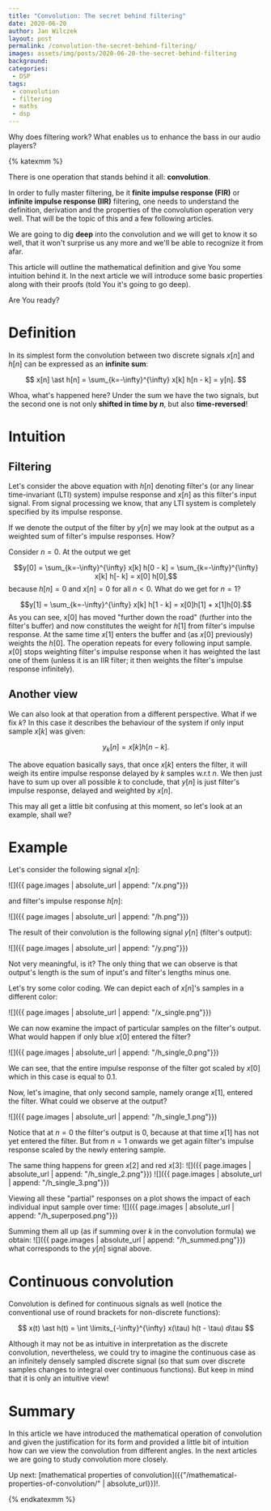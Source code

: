 ```yaml
---
title: "Convolution: The secret behind filtering"
date: 2020-06-20
author: Jan Wilczek
layout: post
permalink: /convolution-the-secret-behind-filtering/
images: assets/img/posts/2020-06-20-the-secret-behind-filtering
background:
categories:
 - DSP
tags:
 - convolution
 - filtering
 - maths
 - dsp
---
```

Why does filtering work? What enables us to enhance the bass in our audio players?

{% katexmm %}

There is one operation that stands behind it all: **convolution**.

In order to fully master filtering, be it **finite impulse response (FIR)** or **infinite impulse response (IIR)** filtering, one needs to understand the definition, derivation and the properties of the convolution operation very well. That will be the topic of this and a few following articles.

We are going to dig **deep** into the convolution and we will get to know it so well, that it won't surprise us any more and we'll be able to recognize it from afar.

This article will outline the mathematical definition and give You some intuition behind it. In the next article we will introduce some basic properties along with their proofs (told You it's going to go deep).

Are You ready?

# Definition

In its simplest form the convolution between two discrete signals $x[n]$ and $h[n]$ can be expressed as an **infinite sum**:

$$ x[n] \ast h[n] = \sum_{k=-\infty}^{\infty} x[k] h[n - k] = y[n]. $$

Whoa, what's happened here? Under the sum we have the two signals, but the second one is not only **shifted in time by $n$**, but also **time-reversed**!

# Intuition

## Filtering

Let's consider the above equation with $h[n]$ denoting filter's (or any linear time-invariant (LTI) system) impulse response and $x[n]$ as this filter's input signal. From signal processing we know, that any LTI system is completely specified by its impulse response.

If we denote the output of the filter by $y[n]$ we may look at the output as a weighted sum of filter's impulse responses. How?

Consider $n=0$. At the output we get

$$y[0] = \sum_{k=-\infty}^{\infty} x[k] h[0 - k] = \sum_{k=-\infty}^{\infty} x[k] h[- k] = x[0] h[0],$$ because $h[n] = 0$ and $x[n]=0$ for all $n < 0$. What do we get for $n=1$?

$$y[1] = \sum_{k=-\infty}^{\infty} x[k] h[1 - k] = x[0]h[1] + x[1]h[0].$$ As you can see, x[0] has moved "further down the road" (further into the filter's buffer) and now constitutes the weight for $h[1]$ from filter's impulse response. At the same time $x[1]$ enters the buffer and (as $x[0]$ previously) weights the $h[0]$. The operation repeats for every following input sample. $x[0]$ stops weighting filter's impulse response when it has weighted the last one of them (unless it is an IIR filter; it then weights the filter's impulse response infinitely).

## Another view

We can also look at that operation from a different perspective. What if we fix $k$? In this case it describes the behaviour of the system if only input sample $x[k]$ was given:

$$ y_k[n] = x[k]h[n-k].$$

The above equation basically says, that once $x[k]$ enters the filter, it will weigh its entire impulse response delayed by $k$ samples w.r.t $n$. We then just have to sum up over all possible $k$ to conclude, that $y[n]$ is just filter's impulse response, delayed and weighted by $x[n]$.

This may all get a little bit confusing at this moment, so let's look at an example, shall we?

# Example

Let's consider the following signal $x[n]$:

![]({{ page.images | absolute_url | append: "/x.png"}})

and filter's impulse response $h[n]$:

![]({{ page.images | absolute_url | append: "/h.png"}})

The result of their convolution is the following signal $y[n]$ (filter's output):

![]({{ page.images | absolute_url | append: "/y.png"}})

Not very meaningful, is it? The only thing that we can observe is that output's length is the sum of input's and filter's lengths minus one.

Let's try some color coding. We can depict each of $x[n]$'s samples in a different color:

![]({{ page.images | absolute_url | append: "/x_single.png"}})

We can now examine the impact of particular samples on the filter's output. What would happen if only  blue $x[0]$ entered the filter?

![]({{ page.images | absolute_url | append: "/h_single_0.png"}})

We can see, that the entire impulse response of the filter got scaled by $x[0]$ which in this case is equal to $0.1$.

Now, let's imagine, that only second sample, namely orange $x[1]$, entered the filter. What could we observe at the output?

![]({{ page.images | absolute_url | append: "/h_single_1.png"}})

Notice that at $n=0$ the filter's output is $0$, because at that time $x[1]$ has not yet entered the filter. But from $n=1$ onwards we get again filter's impulse response scaled by the newly entering sample.

The same thing happens for green $x[2]$ and red $x[3]$:
![]({{ page.images | absolute_url | append: "/h_single_2.png"}})
![]({{ page.images | absolute_url | append: "/h_single_3.png"}})

Viewing all these "partial" responses on a plot shows the impact of each individual input sample over time:
![]({{ page.images | absolute_url | append: "/h_superposed.png"}})

Summing them all up (as if summing over $k$ in the convolution formula) we obtain:
![]({{ page.images | absolute_url | append: "/h_summed.png"}})
what corresponds to the $y[n]$ signal above.

# Continuous convolution
Convolution is defined for continuous signals as well (notice the conventional use of round brackets for non-discrete functions):

$$ x(t) \ast h(t) = \int \limits_{-\infty}^{\infty} x(\tau) h(t - \tau) d\tau $$

Although it may not be as intuitive in interpretation as the discrete convolution, nevertheless, we could try to imagine the continuous case as an infinitely densely sampled discrete signal (so that sum over discrete samples changes to integral over continuous functions). But keep in mind that it is only an intuitive view!

# Summary

In this article we have introduced the mathematical operation of convolution and given the justification for its form and provided a little bit of intuition how can we view the convolution from different angles. In the next articles we are going to study convolution more closely.

Up next: [mathematical properties of convolution]({{"/mathematical-properties-of-convolution/" | absolute_url}})!.

{% endkatexmm %}